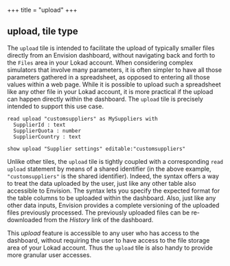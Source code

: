 +++
title = "upload"
+++

## upload, tile type

The `upload` tile is intended to facilitate the upload of typically smaller files directly from an Envision dashboard, without navigating back and forth to the `Files` area in your Lokad account. When considering complex simulators that involve many parameters, it is often simpler to have all those parameters gathered in a spreadsheet, as opposed to entering all those values within a web page. While it is possible to upload such a spreadsheet like any other file in your Lokad account, it is more practical if the upload can happen directly within the dashboard. The `upload` tile is precisely intended to support this use case.

```envision
read upload "customsuppliers" as MySuppliers with
  SupplierId : text
  SupplierQuota : number
  SupplierCountry : text

show upload "Supplier settings" editable:"customsuppliers"
```

Unlike other tiles, the `upload` tile is tightly coupled with a corresponding `read upload` statement by means of a shared identifier (in the above example, `"customsuppliers"` is the shared identifier). Indeed, the syntax offers a way to treat the data uploaded by the user, just like any other table also accessible to Envision. The syntax lets you specify the expected format for the table columns to be uploaded within the dashboard. Also, just like any other data inputs, Envision provides a complete versioning of the uploaded files previously processed. The previously uploaded files can be re-downloaded from the _History_ link of the dashboard.

This _upload_ feature is accessible to any user who has access to the dashboard, without requiring the user to have access to the file storage area of your Lokad account. Thus the `upload` tile is also handy to provide more granular user accesses.
